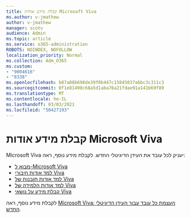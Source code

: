 ```yaml
---
title: קבלת מידע אודות Microsoft Viva
ms.author: v-jmathew
author: v-jmathew
manager: scotv
audience: Admin
ms.topic: article
ms.service: o365-administration
ROBOTS: NOINDEX, NOFOLLOW
localization_priority: Normal
ms.collection: Adm_O365
ms.custom:
- "9004616"
- "8338"
ms.openlocfilehash: b87a08b698de39f0b447c15845037abbc3c311c3
ms.sourcegitcommit: 0f1e81498c68a5d1aba76a21fdae91a141b69f89
ms.translationtype: MT
ms.contentlocale: he-IL
ms.lasthandoff: 03/03/2021
ms.locfileid: "50427193"
---
```

# <a name="learn-about-microsoft-viva"></a>קבלת מידע אודות Microsoft Viva

Microsoft Viva יעניק לכל עובד את העידן הדיגיטלי החדש. לקבלת מידע נוסף, ראה:

- [מבוא ל-Microsoft Viva](https://www.microsoft.com/microsoft-viva/overview)
- [למד אודות חיבורי Viva](https://aka.ms/VivaConnectionsBlog/)
- [למד אודות תובנות של Viva](https://aka.ms/VivaInsightsBlog)
- [למד אודות הלמידה של Viva](https://aka.ms/VivaLearningBlog)
- [קבלת מידע על נושאי Viva](https://aka.ms/viva/topics/blog)

לקבלת מידע נוסף, ראה [Microsoft Viva: העצמת כל עובד עבור העידן הדיגיטלי החדש](https://www.microsoft.com/microsoft-365/blog/2021/02/04/microsoft-viva-empowering-every-employee-for-the-new-digital-age/).
